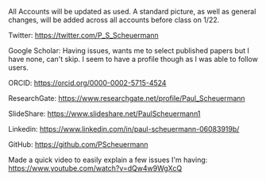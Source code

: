 All Accounts will be updated as used. A standard picture, as well as general changes, will be added across all accounts before class on 1/22.


Twitter: https://twitter.com/P_S_Scheuermann

Google Scholar: Having issues, wants me to select published papers but I have none, can't skip. I seem to have a profile though as I was able to follow users.

ORCID: https://orcid.org/0000-0002-5715-4524

ResearchGate: https://www.researchgate.net/profile/Paul_Scheuermann

SlideShare: https://www.slideshare.net/PaulScheuermann1

Linkedin: https://www.linkedin.com/in/paul-scheuermann-06083919b/

GitHub: https://github.com/PScheuermann

Made a quick video to easily explain a few issues I'm having: https://www.youtube.com/watch?v=dQw4w9WgXcQ
